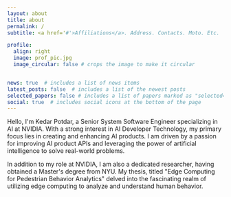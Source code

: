 ```yaml
---
layout: about
title: about
permalink: /
subtitle: <a href='#'>Affiliations</a>. Address. Contacts. Moto. Etc.

profile:
  align: right
  image: prof_pic.jpg
  image_circular: false # crops the image to make it circular


news: true  # includes a list of news items
latest_posts: false  # includes a list of the newest posts
selected_papers: false # includes a list of papers marked as "selected={true}"
social: true  # includes social icons at the bottom of the page
---
```


Hello, I'm Kedar Potdar, a Senior System Software Engineer specializing in AI at NVIDIA. With a strong interest in AI Developer Technology, my primary focus lies in creating and enhancing AI products. I am driven by a passion for improving AI product APIs and leveraging the power of artificial intelligence to solve real-world problems.

In addition to my role at NVIDIA, I am also a dedicated researcher, having obtained a Master's degree from NYU. My thesis, titled "Edge Computing for Pedestrian Behavior Analytics" delved into the fascinating realm of utilizing edge computing to analyze and understand human behavior. 